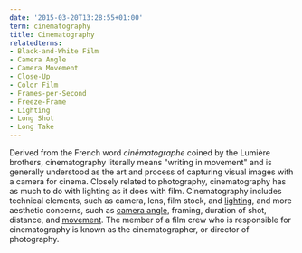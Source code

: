 ```yaml
---
date: '2015-03-20T13:28:55+01:00'
term: cinematography
title: Cinematography
relatedterms:
- Black-and-White Film
- Camera Angle
- Camera Movement
- Close-Up
- Color Film
- Frames-per-Second
- Freeze-Frame
- Lighting
- Long Shot
- Long Take
---
```


Derived from the French word <i>cinématographe</i> coined by the Lumière
brothers, cinematography literally means "writing in movement" and is
generally understood as the art and process of capturing visual images
with a camera for cinema. <!--more-->Closely related to photography,
cinematography has as much to do with lighting as it does with
film. Cinematography includes technical elements, such as camera,
lens, film stock, and [lighting](../lighting/), and more aesthetic
concerns, such as [camera angle](../camera-angle/), framing, duration
of shot, distance, and [movement](../camera-movement/).  The member of a film
crew who is responsible for cinematography is known as the
cinematographer, or director of photography.